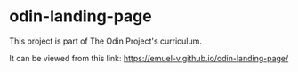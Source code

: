 # odin-landing-page
This project is part of The Odin Project's curriculum.

It can be viewed from this link:
https://emuel-v.github.io/odin-landing-page/
